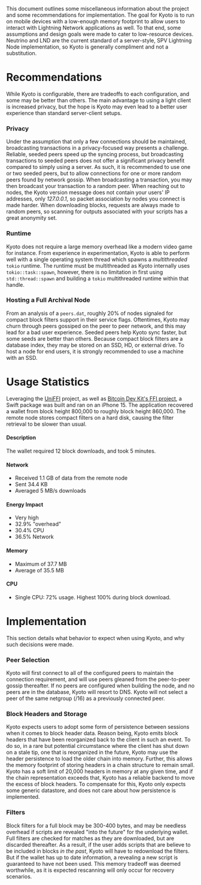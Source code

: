 This document outlines some miscellaneous information about the project and some recommendations for implementation. The goal for Kyoto is to run on mobile devices with a low-enough memory footprint to allow users to interact with Lightning Network applications as well. To that end, some assumptions and design goals were made to cater to low-resource devices. Neutrino and LND are the current standard of a server-style, SPV Lightning Node implementation, so Kyoto is generally compliment and not a substitution.

# Recommendations

While Kyoto is configurable, there are tradeoffs to each configuration, and some may be better than others. The main advantage to using a light client is increased privacy, but the hope is Kyoto may even lead to a better user experience than standard server-client setups.

### Privacy

Under the assumption that only a few connections should be maintained, broadcasting transactions in a privacy-focused way presents a challenge. Reliable, seeded peers speed up the syncing process, but broadcasting transactions to seeded peers does not offer a significant privacy benefit compared to simply using a server. As such, it is recommended to use one or two seeded peers, but to allow connections for one or more random peers found by network gossip. When broadcasting a transaction, you may then broadcast your transaction to a random peer. When reaching out to nodes, the Kyoto version message does not contain your users' IP addresses, only _127.0.0.1_, so packet association by nodes you connect is made harder. When downloading blocks, requests are always made to random peers, so scanning for outputs associated with your scripts has a great anonymity set.

### Runtime

Kyoto does not require a large memory overhead like a modern video game for instance. From experience in experimentation, Kyoto is able to perform well with a single operating system thread which spawns a _multithreaded_ `tokio` runtime. The runtime must be multithreaded as Kyoto internally uses `tokio::task::spawn`, however, there is no limitation in first using `std::thread::spawn` and building a `tokio` multithreaded runtime within that handle.

### Hosting a Full Archival Node

From an analysis of a `peers.dat`, roughly 20% of nodes signaled for compact block filters support in their service flags. Oftentimes, Kyoto may churn through peers gossiped on the peer to peer network, and this may lead for a bad user experience. Seeded peers help Kyoto sync faster, but some seeds are better than others. Because compact block filters are a database index, they may be stored on an SSD, HD, or external drive. To host a node for end users, it is strongly recommended to use a machine with an SSD.

# Usage Statistics

Leveraging the [UniFFI](https://github.com/mozilla/uniffi-rs) project, as well as [Bitcoin Dev Kit's FFI project](https://github.com/bitcoindevkit/bdk-ffi), a Swift package was built and ran on an iPhone 15. The application recovered a wallet from block height 800,000 to roughly block height 860,000. The remote node stores compact filters on a hard disk, causing the filter retrieval to be slower than usual.

#### Description

The wallet required 12 block downloads, and took 5 minutes.

#### Network

- Received 1.1 GB of data from the remote node
- Sent 34.4 KB
- Averaged 5 MB/s downloads

#### Energy Impact

- Very high
- 32.9% "overhead"
- 30.4% CPU
- 36.5% Network

#### Memory

- Maximum of 37.7 MB
- Average of 35.5 MB

#### CPU

- Single CPU: 72% usage. Highest 100% during block download.

# Implementation

This section details what behavior to expect when using Kyoto, and why such decisions were made.

### Peer Selection

Kyoto will first connect to all of the configured peers to maintain the connection requirement, and will use peers gleaned from the peer-to-peer gossip thereafter. If no peers are configured when building the node, and no peers are in the database, Kyoto will resort to DNS. Kyoto will not select a peer of the same netgroup (/16) as a previously connected peer.

### Block Headers and Storage

Kyoto expects users to adopt some form of persistence between sessions when it comes to block header data. Reason being, Kyoto emits block headers that have been reorganized back to the client in such an event. To do so, in a rare but potential circumstance where the client has shut down on a stale tip, one that is reorganized in the future, Kyoto may use the header persistence to load the older chain into memory. Further, this allows the memory footprint of storing headers in a chain structure to remain small. Kyoto has a soft limit of 20,000 headers in memory at any given time, and if the chain representation exceeds that, Kyoto has a reliable backend to move the excess of block headers. To compensate for this, Kyoto only expects some generic datastore, and does not care about how persistence is implemented.

### Filters

Block filters for a full block may be 300-400 bytes, and may be needless overhead if scripts are revealed "into the future" for the underlying wallet. Full filters are checked for matches as they are downloaded, but are discarded thereafter. As a result, if the user adds scripts that are believe to be included in blocks _in the past_, Kyoto will have to redownload the filters. But if the wallet has up to date information, a revealing a new script is guaranteed to have not been used. This memory tradeoff was deemed worthwhile, as it is expected rescanning will only occur for recovery scenarios.
